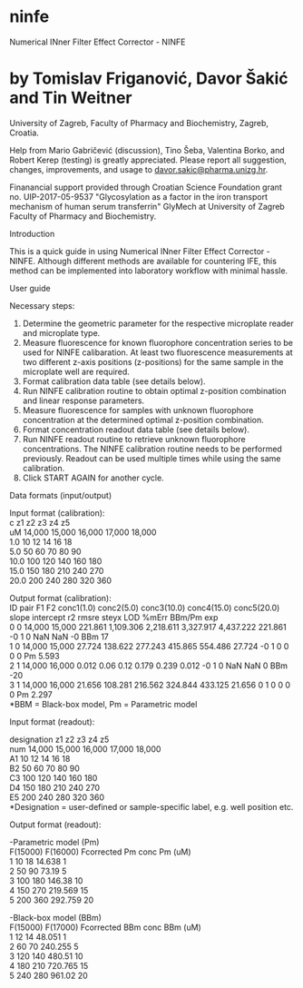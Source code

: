 # ninfe
Numerical INner Filter Effect Corrector - NINFE
# by Tomislav Friganović, Davor Šakić and Tin Weitner

University of Zagreb, Faculty of Pharmacy and Biochemistry, Zagreb, Croatia.

Help from Mario Gabričević (discussion), Tino Šeba, Valentina Borko, and Robert Kerep (testing) is greatly appreciated. Please report all suggestion, changes, improvements, and usage to davor.sakic@pharma.unizg.hr. 

Finanancial support provided through Croatian Science Foundation grant no. UIP-2017-05-9537 "Glycosylation as a factor in the iron transport mechanism of human serum transferrin" GlyMech at University of Zagreb Faculty of Pharmacy and Biochemistry.

Introduction

This is a quick guide in using Numerical INner Filter Effect Corrector - NINFE. 
Although different methods are available for countering IFE, this method can be implemented into laboratory workflow with minimal hassle.

User guide

Necessary steps:

1) Determine the geometric parameter for the respective microplate reader and microplate type.
2) Measure fluorescence for known fluorophore concentration series to be used for NINFE calibaration. At least two fluorescence measurements at two different z-axis positions (z-positions) for the same sample in the microplate well are required.
3) Format calibration data table (see details below).
4) Run NINFE calibration routine to obtain optimal z-position combination and linear response parameters.
5) Measure fluorescence for samples with unknown fluorophore concentration at the determined optimal z-position combination.
6) Format concentration readout data table (see details below).
7) Run NINFE readout routine to retrieve unknown fluorophore concentrations. The NINFE calibration routine needs to be performed previously. Readout can be used multiple times while using the same calibration.
8) Click START AGAIN for another cycle.

Data formats (input/output)

Input format (calibration): <br>
c	z1	z2	z3	z4	z5 <br>
uM	14,000	15,000	16,000	17,000	18,000 <br>
1.0	10	12	14	16	18 <br>
5.0	50	60	70	80	90 <br>
10.0	100	120	140	160	180 <br>
15.0	150	180	210	240	270 <br>
20.0	200	240	280	320	360 <br>


Output format (calibration): <br>
ID	pair	F1	F2	conc1(1.0)	conc2(5.0)	conc3(10.0)	conc4(15.0)	conc5(20.0)	slope	intercept	r2	rmsre	steyx	LOD	%mErr	BBm/Pm	exp <br>
0	0	14,000	15,000	221.861	1,109.306	2,218.611	3,327.917	4,437.222	221.861	-0	1	0	NaN	NaN	-0	BBm	17 <br>
1	0	14,000	15,000	27.724	138.622	277.243	415.865	554.486	27.724	-0	1	0	0	0	0	Pm	5.593 <br>
2	1	14,000	16,000	0.012	0.06	0.12	0.179	0.239	0.012	-0	1	0	NaN	NaN	0	BBm	-20 <br>
3	1	14,000	16,000	21.656	108.281	216.562	324.844	433.125	21.656	0	1	0	0	0	0	Pm	2.297 <br>
*BBM = Black-box model, Pm = Parametric model <br>

Input format (readout): <br>

designation	z1	z2	z3	z4	z5 <br>
num	14,000	15,000	16,000	17,000	18,000 <br>
A1	10	12	14	16	18 <br>
B2	50	60	70	80	90 <br>
C3	100	120	140	160	180 <br>
D4	150	180	210	240	270 <br>
E5	200	240	280	320	360 <br>
*Designation = user-defined or sample-specific label, e.g. well position etc. <br>

Output format (readout): <br>

-Parametric model (Pm) <br>
 	F(15000)	F(16000)	Fcorrected Pm	conc Pm (uM) <br>
1	10	18	14.638	1 <br>
2	50	90	73.19	5 <br>
3	100	180	146.38	10 <br>
4	150	270	219.569	15 <br>
5	200	360	292.759	20 <br>

-Black-box model (BBm) <br>
 	F(15000)	F(17000)	Fcorrected BBm	conc BBm (uM) <br>
1	12	14	48.051	1 <br>
2	60	70	240.255	5 <br>
3	120	140	480.51	10 <br>
4	180	210	720.765	15 <br>
5	240	280	961.02	20 <br>

